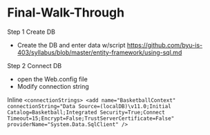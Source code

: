 # Final-Walk-Through

Step 1 Create DB

- Create the DB and enter data w/script https://github.com/byu-is-403/syllabus/blob/master/entity-framework/using-sql.md  

Step 2 Connect DB

- open the Web.config file
- Modify connection string

Inline `<connectionStrings>
    <add name="BasketballContext" connectionString="Data Source=(localDB)\v11.0;Initial Catalog=Basketball;Integrated Security=True;Connect Timeout=15;Encrypt=False;TrustServerCertificate=False"
      providerName="System.Data.SqlClient" />`
  </connectionStrings>
